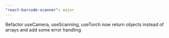 ```yaml
---
"react-barcode-scanner": major
---
```


Refactor useCamera, useScanning, useTorch now return objects instead of arrays and add some error handling
